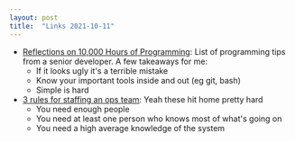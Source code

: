 ```yaml
---
layout: post
title:  "Links 2021-10-11"
---
```


* [Reflections on 10,000 Hours of Programming](https://matt-rickard.com/reflections-on-10-000-hours-of-programming/): List of programming tips from a senior developer. A few takeaways for me:
  * If it looks ugly it's a terrible mistake
  * Know your important tools inside and out (eg git, bash)
  * Simple is hard
* [3 rules for staffing an ops team](https://twitter.com/alexpotato/status/1440996174790631424?s=12): Yeah these hit home pretty hard
  * You need enough people
  * You need at least one person who knows most of what's going on
  * You need a high average knowledge of the system
